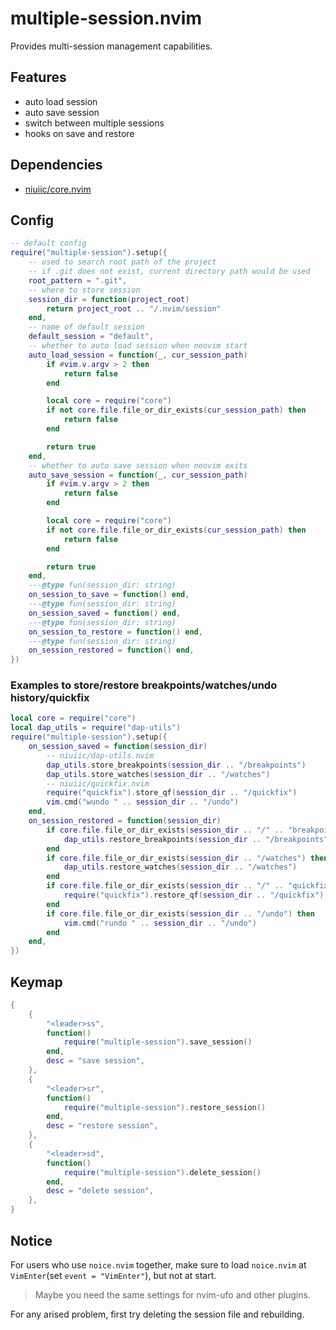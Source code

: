 # multiple-session.nvim

Provides multi-session management capabilities.

## Features

- auto load session
- auto save session
- switch between multiple sessions
- hooks on save and restore

## Dependencies

- [niuiic/core.nvim](https://github.com/niuiic/core.nvim)

## Config

```lua
-- default config
require("multiple-session").setup({
	-- used to search root path of the project
	-- if .git does not exist, current directory path would be used
	root_pattern = ".git",
	-- where to store session
	session_dir = function(project_root)
		return project_root .. "/.nvim/session"
	end,
	-- name of default session
	default_session = "default",
	-- whether to auto load session when neovim start
	auto_load_session = function(_, cur_session_path)
		if #vim.v.argv > 2 then
			return false
		end

		local core = require("core")
		if not core.file.file_or_dir_exists(cur_session_path) then
			return false
		end

		return true
	end,
	-- whether to auto save session when neovim exits
	auto_save_session = function(_, cur_session_path)
		if #vim.v.argv > 2 then
			return false
		end

		local core = require("core")
		if not core.file.file_or_dir_exists(cur_session_path) then
			return false
		end

		return true
	end,
	---@type fun(session_dir: string)
	on_session_to_save = function() end,
	---@type fun(session_dir: string)
	on_session_saved = function() end,
	---@type fun(session_dir: string)
	on_session_to_restore = function() end,
	---@type fun(session_dir: string)
	on_session_restored = function() end,
})
```

### Examples to store/restore breakpoints/watches/undo history/quickfix

```lua
local core = require("core")
local dap_utils = require("dap-utils")
require("multiple-session").setup({
	on_session_saved = function(session_dir)
		-- niuiic/dap-utils.nvim
		dap_utils.store_breakpoints(session_dir .. "/breakpoints")
		dap_utils.store_watches(session_dir .. "/watches")
		-- niuiic/quickfix.nvim
		require("quickfix").store_qf(session_dir .. "/quickfix")
		vim.cmd("wundo " .. session_dir .. "/undo")
	end,
	on_session_restored = function(session_dir)
		if core.file.file_or_dir_exists(session_dir .. "/" .. "breakpoints") then
			dap_utils.restore_breakpoints(session_dir .. "/breakpoints")
		end
		if core.file.file_or_dir_exists(session_dir .. "/watches") then
			dap_utils.restore_watches(session_dir .. "/watches")
		end
		if core.file.file_or_dir_exists(session_dir .. "/" .. "quickfix") then
			require("quickfix").restore_qf(session_dir .. "/quickfix")
		end
		if core.file.file_or_dir_exists(session_dir .. "/undo") then
			vim.cmd("rundo " .. session_dir .. "/undo")
		end
	end,
})
```

## Keymap

```lua
{
	{
		"<leader>ss",
		function()
			require("multiple-session").save_session()
		end,
		desc = "save session",
	},
	{
		"<leader>sr",
		function()
			require("multiple-session").restore_session()
		end,
		desc = "restore session",
	},
	{
		"<leader>sd",
		function()
			require("multiple-session").delete_session()
		end,
		desc = "delete session",
	},
}
```

## Notice

For users who use `noice.nvim` together, make sure to load `noice.nvim` at `VimEnter`(set `event = "VimEnter"`), but not at start.

> Maybe you need the same settings for nvim-ufo and other plugins.

For any arised problem, first try deleting the session file and rebuilding.
